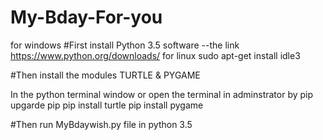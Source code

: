 # My-Bday-For-you


for windows
#First install Python 3.5 software
--the link https://www.python.org/downloads/
for linux
sudo apt-get install idle3

#Then install the modules TURTLE & PYGAME

In the python terminal window or open the terminal in adminstrator
by pip upgarde pip
   pip install turtle
   pip install pygame

#Then run MyBdaywish.py file in python 3.5 
   
